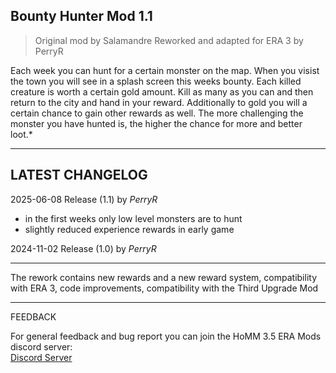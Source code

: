 ## Bounty Hunter Mod 1.1

> Original mod by Salamandre 
Reworked and adapted for ERA 3 by PerryR 

Each week you can hunt for a certain monster on the map.
When you visist the town you will see in a splash screen this weeks bounty. Each killed creature is worth a certain gold amount. Kill as many as you can and then return to the city and hand in your reward.
Additionally to gold you will a certain chance to gain other rewards as well. The more challenging the monster you have hunted is, the higher the chance for more and better loot.* 

-----------------------------------------------------------------------------------------------------------------------

## LATEST CHANGELOG
2025-06-08 Release (1.1) by *PerryR*
- in the first weeks only low level monsters are to hunt
- slightly reduced experience rewards in early game

2024-11-02 Release (1.0) by *PerryR*

-----------------------------------------------------------------------------------------------------------------------
The rework contains new rewards and a new reward system, compatibility with ERA 3, code improvements, compatibility with the Third Upgrade Mod

-----------------------------------------------------------------------------------------------------------------------

FEEDBACK


For general feedback and bug report you can join the HoMM 3.5 ERA Mods discord server:  
[Discord Server](https://discord.gg/hCTMfVq6w5)  
